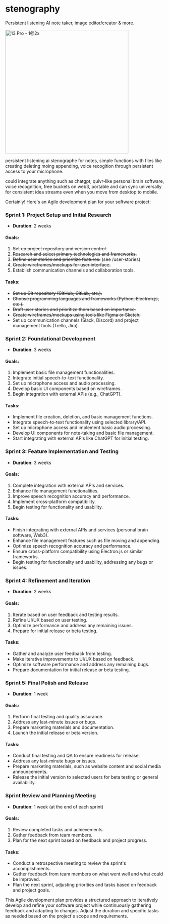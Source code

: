 # stenography
Persistent listening AI note taker, image editor/creator &amp; more.

<img width="390" alt="13 Pro - 1@2x" src="https://github.com/psyferlab/stenography/assets/96510238/6338b9b2-b4ae-4219-8d33-7c7266a7ff3e">


persistent listening ai stenographe for notes, simple functions with files 
like creating deleting moing appending, voice recogition through 
persistent access to your microphone. 

could integrate anything such as chatgpt, quivr-like personal brain 
software, voice recognition, free buckets on web3, portable and can sync 
universally for consistent idea streams even when you move from desktop to 
mobile.

Certainly! Here's an Agile development plan for your software project:

### Sprint 1: Project Setup and Initial Research
- **Duration**: 2 weeks

#### Goals:
1. ~~Set up project repository and version control.~~
2. ~~Research and select primary technologies and frameworks.~~
3. ~~Define user stories and prioritize features.~~ (see /user-stories)
4. ~~Create wireframes/mockups for user interface.~~
5. Establish communication channels and collaboration tools.

#### Tasks:
- ~~Set up Git repository (GitHub, GitLab, etc.).~~
- ~~Choose programming languages and frameworks (Python, Electron.js, etc.).~~
- ~~Draft user stories and prioritize them based on importance.~~
- ~~Create wireframes/mockups using tools like Figma or Sketch.~~
- Set up communication channels (Slack, Discord) and project management 
tools (Trello, Jira).

### Sprint 2: Foundational Development
- **Duration**: 3 weeks

#### Goals:
1. Implement basic file management functionalities.
2. Integrate initial speech-to-text functionality.
3. Set up microphone access and audio processing.
4. Develop basic UI components based on wireframes.
5. Begin integration with external APIs (e.g., ChatGPT).

#### Tasks:
- Implement file creation, deletion, and basic management functions.
- Integrate speech-to-text functionality using selected library/API.
- Set up microphone access and implement basic audio processing.
- Develop UI components for note-taking and basic file management.
- Start integrating with external APIs like ChatGPT for initial testing.

### Sprint 3: Feature Implementation and Testing
- **Duration**: 3 weeks

#### Goals:
1. Complete integration with external APIs and services.
2. Enhance file management functionalities.
3. Improve speech recognition accuracy and performance.
4. Implement cross-platform compatibility.
5. Begin testing for functionality and usability.

#### Tasks:
- Finish integrating with external APIs and services (personal brain 
software, Web3).
- Enhance file management features such as file moving and appending.
- Optimize speech recognition accuracy and performance.
- Ensure cross-platform compatibility using Electron.js or similar 
frameworks.
- Begin testing for functionality and usability, addressing any bugs or 
issues.

### Sprint 4: Refinement and Iteration
- **Duration**: 2 weeks

#### Goals:
1. Iterate based on user feedback and testing results.
2. Refine UI/UX based on user testing.
3. Optimize performance and address any remaining issues.
4. Prepare for initial release or beta testing.

#### Tasks:
- Gather and analyze user feedback from testing.
- Make iterative improvements to UI/UX based on feedback.
- Optimize software performance and address any remaining bugs.
- Prepare documentation for initial release or beta testing.

### Sprint 5: Final Polish and Release
- **Duration**: 1 week

#### Goals:
1. Perform final testing and quality assurance.
2. Address any last-minute issues or bugs.
3. Prepare marketing materials and documentation.
4. Launch the initial release or beta version.

#### Tasks:
- Conduct final testing and QA to ensure readiness for release.
- Address any last-minute bugs or issues.
- Prepare marketing materials, such as website content and social media 
announcements.
- Release the initial version to selected users for beta testing or 
general availability.

### Sprint Review and Planning Meeting
- **Duration**: 1 week (at the end of each sprint)

#### Goals:
1. Review completed tasks and achievements.
2. Gather feedback from team members.
3. Plan for the next sprint based on feedback and project progress.

#### Tasks:
- Conduct a retrospective meeting to review the sprint's accomplishments.
- Gather feedback from team members on what went well and what could be 
improved.
- Plan the next sprint, adjusting priorities and tasks based on feedback 
and project goals.

This Agile development plan provides a structured approach to iteratively 
develop and refine your software project while continuously gathering 
feedback and adapting to changes. Adjust the duration and specific tasks 
as needed based on the project's scope and requirements.
